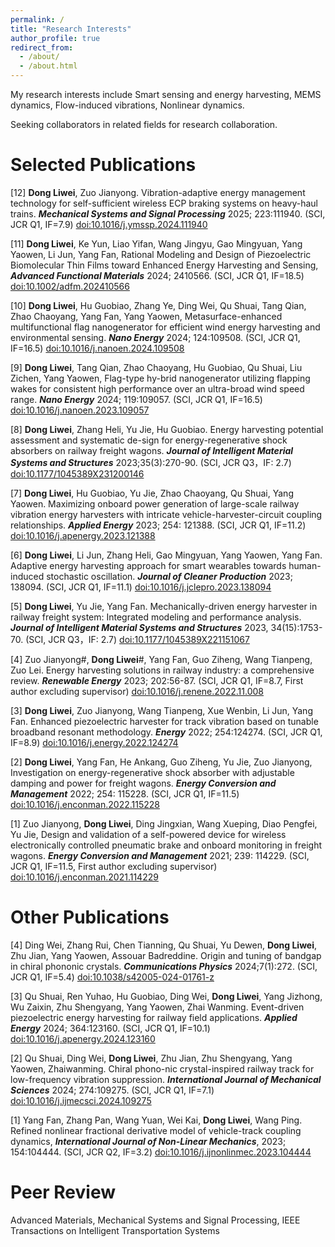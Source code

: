 ```yaml
---
permalink: /
title: "Research Interests"
author_profile: true
redirect_from: 
  - /about/
  - /about.html
---
```


My research interests include Smart sensing and energy harvesting, MEMS dynamics, Flow-induced vibrations, Nonlinear dynamics. 

Seeking collaborators in related fields for research collaboration.

Selected Publications
======
[12] <b>Dong Liwei</b>, Zuo Jianyong. Vibration-adaptive energy management technology for self-sufficient wireless ECP braking systems on heavy-haul trains. <i><b>Mechanical Systems and Signal Processing</b></i> 2025; 223:111940. (SCI, JCR Q1, IF=7.9) [doi:10.1016/j.ymssp.2024.111940](https://doi.org/10.1016/j.ymssp.2024.111940)

[11] <b>Dong Liwei</b>, Ke Yun, Liao Yifan, Wang Jingyu, Gao Mingyuan, Yang Yaowen, Li Jun, Yang Fan, Rational Modeling and Design of Piezoelectric Biomolecular Thin Films toward Enhanced Energy Harvesting and Sensing, <i><b>Advanced Functional Materials</b></i> 2024; 2410566. (SCI, JCR Q1, IF=18.5) [doi:10.1002/adfm.202410566](https://doi.org/10.1002/adfm.202410566)

[10] <b>Dong Liwei</b>, Hu Guobiao, Zhang Ye, Ding Wei, Qu Shuai, Tang Qian, Zhao Chaoyang, Yang Fan, Yang Yaowen, Metasurface-enhanced multifunctional flag nanogenerator for efficient wind energy harvesting and environmental sensing. <i><b>Nano Energy</b></i> 2024; 124:109508. (SCI, JCR Q1, IF=16.5) [doi:10.1016/j.nanoen.2024.109508](https://doi.org/10.1016/j.nanoen.2024.109508)

[9] <b>Dong Liwei</b>, Tang Qian, Zhao Chaoyang, Hu Guobiao, Qu Shuai, Liu Zichen, Yang Yaowen, Flag-type hy-brid nanogenerator utilizing flapping wakes for consistent high performance over an ultra-broad wind speed range. <i><b>Nano Energy</b></i> 2024; 119:109057. (SCI, JCR Q1, IF=16.5) [doi:10.1016/j.nanoen.2023.109057](https://doi.org/10.1016/j.nanoen.2023.109057)

[8] <b>Dong Liwei</b>, Zhang Heli, Yu Jie, Hu Guobiao. Energy harvesting potential assessment and systematic de-sign for energy-regenerative shock absorbers on railway freight wagons. <i><b>Journal of Intelligent Material Systems and Structures</b></i> 2023;35(3):270-90. (SCI, JCR Q3，IF: 2.7) [doi:10.1177/1045389X231200146](https://doi.org/10.1177/1045389X231200146)

[7] <b>Dong Liwei</b>, Hu Guobiao, Yu Jie, Zhao Chaoyang, Qu Shuai, Yang Yaowen. Maximizing onboard power generation of large-scale railway vibration energy harvesters with intricate vehicle-harvester-circuit coupling relationships. <i><b>Applied Energy</b></i> 2023; 254: 121388. (SCI, JCR Q1, IF=11.2) [doi:10.1016/j.apenergy.2023.121388](https://doi.org/10.1016/j.apenergy.2023.121388)

[6] <b>Dong Liwei</b>, Li Jun, Zhang Heli, Gao Mingyuan, Yang Yaowen, Yang Fan. Adaptive energy harvesting approach for smart wearables towards human-induced stochastic oscillation. <i><b>Journal of Cleaner Production</b></i> 2023; 138094. (SCI, JCR Q1, IF=11.1) [doi:10.1016/j.jclepro.2023.138094](https://doi.org/10.1016/j.jclepro.2023.138094)

[5] <b>Dong Liwei</b>, Yu Jie, Yang Fan. Mechanically-driven energy harvester in railway freight system: Integrated modeling and performance analysis. <i><b>Journal of Intelligent Material Systems and Structures</b></i> 2023, 34(15):1753-70. (SCI, JCR Q3，IF: 2.7) [doi:10.1177/1045389X221151067](https://doi.org/10.1177/1045389X221151067)

[4] Zuo Jianyong#, <b>Dong Liwei</b>#, Yang Fan, Guo Ziheng, Wang Tianpeng, Zuo Lei. Energy harvesting solutions in railway industry: a comprehensive review. <i><b>Renewable Energy</b></i> 2023; 202:56-87. (SCI, JCR Q1, IF=8.7, First author excluding supervisor) [doi:10.1016/j.renene.2022.11.008](https://doi.org/10.1016/j.renene.2022.11.008)

[3] <b>Dong Liwei</b>, Zuo Jianyong, Wang Tianpeng, Xue Wenbin, Li Jun, Yang Fan. Enhanced piezoelectric harvester for track vibration based on tunable broadband resonant methodology. <i><b>Energy</b></i> 2022; 254:124274. (SCI, JCR Q1, IF=8.9) [doi:10.1016/j.energy.2022.124274](https://doi.org/10.1016/j.energy.2022.124274)

[2] <b>Dong Liwei</b>, Yang Fan, He Ankang, Guo Ziheng, Yu Jie, Zuo Jianyong, Investigation on energy-regenerative shock absorber with adjustable damping and power for freight wagons. <i><b>Energy Conversion and Management</b></i> 2022; 254: 115228. (SCI, JCR Q1, IF=11.5) [doi:10.1016/j.enconman.2022.115228](https://doi.org/10.1016/j.enconman.2022.115228)

[1] Zuo Jianyong, <b>Dong Liwei</b>, Ding Jingxian, Wang Xueping, Diao Pengfei, Yu Jie, Design and validation of a self-powered device for wireless electronically controlled pneumatic brake and onboard monitoring in freight wagons. <i><b>Energy Conversion and Management</b></i> 2021; 239: 114229. (SCI, JCR Q1, IF=11.5, First author excluding supervisor) [doi:10.1016/j.enconman.2021.114229](https://doi.org/10.1016/j.enconman.2021.114229)

Other Publications
======
[4] Ding Wei, Zhang Rui, Chen Tianning, Qu Shuai, Yu Dewen, <b>Dong Liwei</b>, Zhu Jian, Yang Yaowen, Assouar Badreddine. Origin and tuning of bandgap in chiral phononic crystals. <i><b>Communications Physics</b></i> 2024;7(1):272. (SCI, JCR Q1, IF=5.4) [doi:10.1038/s42005-024-01761-z](https://10.1038/s42005-024-01761-z)

[3] Qu Shuai, Ren Yuhao, Hu Guobiao, Ding Wei, <b>Dong Liwei</b>, Yang Jizhong, Wu Zaixin, Zhu Shengyang, Yang Yaowen, Zhai Wanming. Event-driven piezoelectric energy harvesting for railway field applications. <i><b>Applied Energy</b></i> 2024; 364:123160. (SCI, JCR Q1, IF=10.1) [doi:10.1016/j.apenergy.2024.123160](https://doi.org/10.1016/j.apenergy.2024.123160)

[2] Qu Shuai, Ding Wei, <b>Dong Liwei</b>, Zhu Jian, Zhu Shengyang, Yang Yaowen, Zhaiwanming. Chiral phono-nic crystal-inspired railway track for low-frequency vibration suppression. <i><b>International Journal of Mechanical Sciences</b></i> 2024; 274:109275. (SCI, JCR Q1, IF=7.1) [doi:10.1016/j.ijmecsci.2024.109275](https://doi.org/10.1016/j.ijmecsci.2024.109275)

[1] Yang Fan, Zhang Pan, Wang Yuan, Wei Kai, <b>Dong Liwei</b>, Wang Ping. Refined nonlinear fractional derivative model of vehicle-track coupling dynamics, <i><b>International Journal of Non-Linear Mechanics</b></i>, 2023; 154:104444. (SCI, JCR Q2, IF=3.2) [doi:10.1016/j.ijnonlinmec.2023.104444](https://doi.org/10.1016/j.ijnonlinmec.2023.104444)

Peer Review
======
Advanced Materials, Mechanical Systems and Signal Processing, IEEE Transactions on Intelligent Transportation Systems
